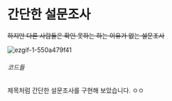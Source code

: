 # 간단한 설문조사
~~하지만 다른 사람들은 확인 못하는 하는 이유가 없는 설문조사~~


![ezgif-1-550a479f41](https://user-images.githubusercontent.com/94054859/159101130-39f66304-ba18-4a22-8045-7e09760e19e7.gif)
###### 코드들

제목처럼 간단한 설문조사를 구현해 보았습니다.
ㅇㅇ
